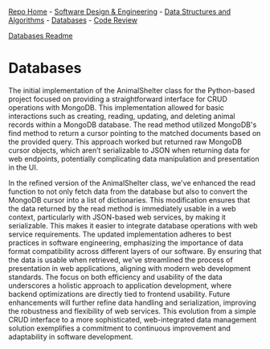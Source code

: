 [Repo Home](README.md) - [Software Design & Engineering](../../enhanced_code/SDE_it245_zoo_auth/SDE.md) - [Data Structures and Algorithms](../../enhanced_code/DSALGO_cs260_binary_search_tree/ADS.md) - [Databases](../../enhanced_code/DB_cs340_animal_finder/DB.md) - [Code Review](../../CR.md)

[Databases Readme](./README.md)

<h1>Databases</h1>



The initial implementation of the AnimalShelter class for the Python-based project focused on providing a straightforward interface for CRUD operations with MongoDB. This implementation allowed for basic interactions such as creating, reading, updating, and deleting animal records within a MongoDB database. The read method utilized MongoDB's find method to return a cursor pointing to the matched documents based on the provided query. This approach worked but returned raw MongoDB cursor objects, which aren’t serializable to JSON when returning data for web endpoints, potentially complicating data manipulation and presentation in the UI.

In the refined version of the AnimalShelter class, we've enhanced the read function to not only fetch data from the database but also to convert the MongoDB cursor into a list of dictionaries. This modification ensures that the data returned by the read method is immediately usable in a web context, particularly with JSON-based web services, by making it serializable. This makes it easier to integrate database operations with web service requirements. The updated implementation adheres to best practices in software engineering, emphasizing the importance of data format compatibility across different layers of our software. By ensuring that the data is usable when retrieved, we've streamlined the process of presentation in web applications, aligning with modern web development standards. The focus on both efficiency and usability of the data underscores a holistic approach to application development, where backend optimizations are directly tied to frontend usability. Future enhancements will further refine data handling and serialization, improving the robustness and flexibility of web services. This evolution from a simple CRUD interface to a more sophisticated, web-integrated data management solution exemplifies a commitment to continuous improvement and adaptability in software development.